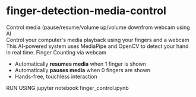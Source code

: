 # finger-detection-media-control
Control media (pause/resume/volume up/volume downfrom webcam using AI  
Control your computer's media playback using your fingers and a webcam This AI-powered system uses MediaPipe and OpenCV to detect your hand in real time.
Finger Counting via webcam
-  Automatically **resumes media** when 1 finger is shown
-  Automatically **pauses media** when 0 fingers are shown
-  Hands-free, touchless interaction

RUN USING
jupyter notebook finger_control.ipynb
